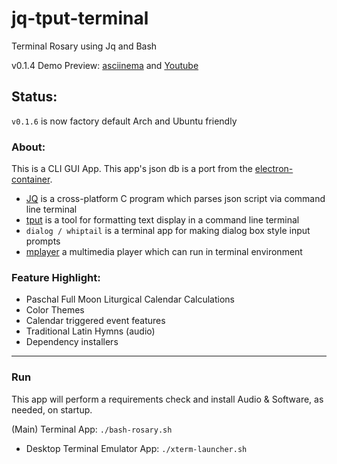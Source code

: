 # jq-tput-terminal

Terminal Rosary using Jq and Bash

v0.1.4 Demo Preview: [asciinema](https://asciinema.org/a/217793) and [Youtube](https://youtu.be/PceKrX4uI-I)

## Status:

```v0.1.6``` is now factory default Arch and Ubuntu friendly

### About:

This is a CLI GUI App. This app's json db is a port from the [electron-container](https://github.com/mezcel/electron-container).

* [JQ](https://stedolan.github.io/jq) is a cross-platform C program which parses json script via command line terminal
* [tput](https://ss64.com/bash/tput.html) is a tool for formatting text display in a command line terminal
* ```dialog / whiptail``` is a terminal app for making dialog box style input prompts
* [mplayer]() a multimedia player which can run in terminal environment

### Feature Highlight:

* Paschal Full Moon Liturgical Calendar Calculations
* Color Themes
* Calendar triggered event features
* Traditional Latin Hymns (audio)
* Dependency installers

---

### Run

This app will perform a requirements check and install Audio & Software, as needed, on startup.

(Main) Terminal App: ```./bash-rosary.sh```

- Desktop Terminal Emulator App: ```./xterm-launcher.sh```
